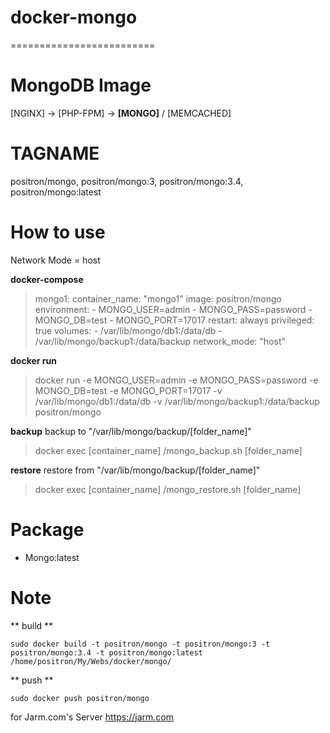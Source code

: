 # docker-mongo
=========================
# MongoDB Image
[NGINX] -> [PHP-FPM] -> **[MONGO]** / [MEMCACHED]

# TAGNAME
positron/mongo, positron/mongo:3, positron/mongo:3.4, positron/mongo:latest

# How to use
Network Mode = host

**docker-compose**
>  mongo1:
    container_name: "mongo1"
    image: positron/mongo
    environment:
      - MONGO_USER=admin
      - MONGO_PASS=password
      - MONGO_DB=test
      - MONGO_PORT=17017
    restart: always
    privileged: true
    volumes:
      - /var/lib/mongo/db1:/data/db
      - /var/lib/mongo/backup1:/data/backup
    network_mode: "host"

**docker run**
> docker run -e MONGO_USER=admin -e MONGO_PASS=password -e MONGO_DB=test -e MONGO_PORT=17017 -v  /var/lib/mongo/db1:/data/db -v /var/lib/mongo/backup1:/data/backup positron/mongo

**backup**
backup to "/var/lib/mongo/backup/[folder_name]"
> docker exec [container_name] /mongo_backup.sh [folder_name]

**restore**
restore from "/var/lib/mongo/backup/[folder_name]"
> docker exec [container_name] /mongo_restore.sh [folder_name]


# Package
- Mongo:latest

# Note
** build **
```
sudo docker build -t positron/mongo -t positron/mongo:3 -t positron/mongo:3.4 -t positron/mongo:latest /home/positron/My/Webs/docker/mongo/
```
** push **
```
sudo docker push positron/mongo
```

for Jarm.com's Server
https://jarm.com
